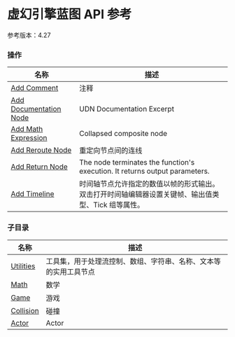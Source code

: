 # 虚幻引擎蓝图 API 参考 

参考版本：4.27

### 操作  

| 名称 | 描述 |
|--|--|
| [Add Comment](./add-comment.md) | 注释
| [Add Documentation Node](./add-documentation-node.md) | UDN Documentation Excerpt
| [Add Math Expression](./add-math-expression.md) | Collapsed composite node
| [Add Reroute Node](./add-reroute-node.md) | 重定向节点间的连线
| [Add Return Node](./add-return-node.md) |	The node terminates the function's execution. It returns output parameters.
| [Add Timeline](./add-timeline.md) | 时间轴节点允许指定的数值以帧的形式输出。 双击打开时间轴编辑器设置关键帧、输出值类型、Tick 组等属性。

### 子目录
| 名称 | 描述 |
| -- | -- |
| [Utilities](./utilities/) | 工具集，用于处理流控制、数组、字符串、名称、文本等的实用工具节点 |
| [Math](./math/) | 数学 |
| [Game](./game/) | 游戏 |
| [Collision](./collision/) | 碰撞 |
| [Actor](./actor/) | Actor |
